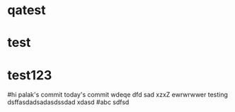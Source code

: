 # qatest
# test
# test123
#hi
palak's commit
today's commit
wdeqe
dfd
sad
xzxZ
ewrwrwwer
testing
dsffasdadsadasdssdad
xdasd
#abc
sdfsd
